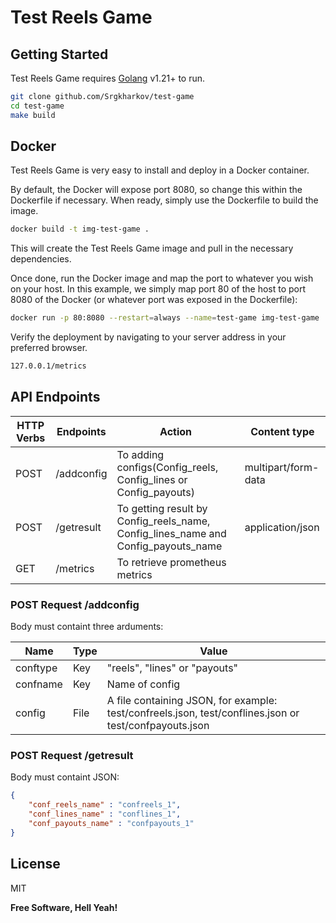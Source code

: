 # Test Reels Game

<!--Dillinger is a cloud-enabled, mobile-ready, offline-storage compatible,-->
<!--AngularJS-powered HTML5 Markdown editor.-->

<!--- Type some Markdown on the left-->
<!--- See HTML in the right-->
<!--- ✨Magic ✨-->

## Getting Started

Test Reels Game requires [Golang](https://go.dev/doc/install) v1.21+ to run.


```sh
git clone github.com/Srgkharkov/test-game
cd test-game
make build
```
<!--- Import a HTML file and watch it magically convert to Markdown-->
<!--- Drag and drop images (requires your Dropbox account be linked)-->
<!--- Import and save files from GitHub, Dropbox, Google Drive and One Drive-->
<!--- Drag and drop markdown and HTML files into Dillinger-->
<!--- Export documents as Markdown, HTML and PDF-->

<!--Markdown is a lightweight markup language based on the formatting conventions-->
<!--that people naturally use in email.-->
<!--As [John Gruber] writes on the [Markdown site][df1]-->

<!-- The overriding design goal for Markdown's-->
<!-- formatting syntax is to make it as readable-->
<!-- as possible. The idea is that a-->
<!-- Markdown-formatted document should be-->
<!-- publishable as-is, as plain text, without-->
<!-- looking like it's been marked up with tags-->
<!-- or formatting instructions.-->

<!--This text you see here is *actually- written in Markdown! To get a feel-->
<!--for Markdown's syntax, type some text into the left window and-->
<!--watch the results in the right.-->

## Docker

Test Reels Game is very easy to install and deploy in a Docker container.

By default, the Docker will expose port 8080, so change this within the
Dockerfile if necessary. When ready, simply use the Dockerfile to
build the image.

```sh
docker build -t img-test-game .
```

This will create the Test Reels Game image and pull in the necessary dependencies.

Once done, run the Docker image and map the port to whatever you wish on
your host. In this example, we simply map port 80 of the host to
port 8080 of the Docker (or whatever port was exposed in the Dockerfile):

```sh
docker run -p 80:8080 --restart=always --name=test-game img-test-game
```

Verify the deployment by navigating to your server address in
your preferred browser.

```sh
127.0.0.1/metrics
```

## API Endpoints
| HTTP Verbs | Endpoints            | Action                                                                            | Content type        |
|------------|----------------------|-----------------------------------------------------------------------------------|---------------------|
| POST       | /addconfig           | To adding configs(Config_reels, Config_lines or Config_payouts)                   | multipart/form-data |
| POST       | /getresult           | To getting result by Config_reels_name, Config_lines_name and Config_payouts_name | application/json    |
| GET        | /metrics             | To retrieve prometheus metrics                                                    |                     |

### POST Request /addconfig
Body must containt three arduments:

| Name     | Type | Value                                                                                                  |
|----------|------|--------------------------------------------------------------------------------------------------------|
| conftype | Key  | "reels", "lines" or "payouts"                                                                          |
| confname | Key  | Name of config                                                                                         |
| config   | File | A file containing JSON, for example: test/confreels.json, test/conflines.json or test/confpayouts.json |

### POST Request /getresult
Body must containt JSON:
```json
{
    "conf_reels_name" : "confreels_1",
    "conf_lines_name" : "conflines_1",
    "conf_payouts_name" : "confpayouts_1"
}
```
## License

MIT

**Free Software, Hell Yeah!**



[//]: # (Dillinger uses a number of open source projects to work properly:)

[//]: # ()
[//]: # (- [AngularJS] - HTML enhanced for web apps!)

[//]: # (- [Ace Editor] - awesome web-based text editor)

[//]: # (- [markdown-it] - Markdown parser done right. Fast and easy to extend.)

[//]: # (- [Twitter Bootstrap] - great UI boilerplate for modern web apps)

[//]: # (- [node.js] - evented I/O for the backend)

[//]: # (- [Express] - fast node.js network app framework [@tjholowaychuk])

[//]: # (- [Gulp] - the streaming build system)

[//]: # (- [Breakdance]&#40;https://breakdance.github.io/breakdance/&#41; - HTML)

[//]: # (  to Markdown converter)

[//]: # (- [jQuery] - duh)

[//]: # ()
[//]: # (And of course Dillinger itself is open source with a [public repository][dill])

[//]: # (on GitHub.)

[//]: # ()
[//]: # (## Installation)

[//]: # ()
[//]: # (Dillinger requires [Node.js]&#40;https://nodejs.org/&#41; v10+ to run.)

[//]: # ()
[//]: # (Install the dependencies and devDependencies and start the server.)

[//]: # ()
[//]: # (```sh)

[//]: # (cd dillinger)

[//]: # (npm i)

[//]: # (node app)

[//]: # (```)

[//]: # ()
[//]: # (For production environments...)

[//]: # ()
[//]: # (```sh)

[//]: # (npm install --production)

[//]: # (NODE_ENV=production node app)

[//]: # (```)

[//]: # ()
[//]: # (## Plugins)

[//]: # ()
[//]: # (Dillinger is currently extended with the following plugins.)

[//]: # (Instructions on how to use them in your own application are linked below.)

[//]: # ()
[//]: # (| Plugin | README |)

[//]: # (| ------ | ------ |)

[//]: # (| Dropbox | [plugins/dropbox/README.md][PlDb] |)

[//]: # (| GitHub | [plugins/github/README.md][PlGh] |)

[//]: # (| Google Drive | [plugins/googledrive/README.md][PlGd] |)

[//]: # (| OneDrive | [plugins/onedrive/README.md][PlOd] |)

[//]: # (| Medium | [plugins/medium/README.md][PlMe] |)

[//]: # (| Google Analytics | [plugins/googleanalytics/README.md][PlGa] |)

[//]: # ()
[//]: # (## Development)

[//]: # ()
[//]: # (Want to contribute? Great!)

[//]: # ()
[//]: # (Dillinger uses Gulp + Webpack for fast developing.)

[//]: # (Make a change in your file and instantaneously see your updates!)

[//]: # ()
[//]: # (Open your favorite Terminal and run these commands.)

[//]: # ()
[//]: # (First Tab:)

[//]: # ()
[//]: # (```sh)

[//]: # (node app)

[//]: # (```)

[//]: # ()
[//]: # (Second Tab:)

[//]: # ()
[//]: # (```sh)

[//]: # (gulp watch)

[//]: # (```)

[//]: # ()
[//]: # (&#40;optional&#41; Third:)

[//]: # ()
[//]: # (```sh)

[//]: # (karma test)

[//]: # (```)

[//]: # ()
[//]: # (#### Building for source)

[//]: # ()
[//]: # (For production release:)

[//]: # ()
[//]: # (```sh)

[//]: # (gulp build --prod)

[//]: # (```)

[//]: # ()
[//]: # (Generating pre-built zip archives for distribution:)

[//]: # ()
[//]: # (```sh)

[//]: # (gulp build dist --prod)

[//]: # (```)

[//]: # ()
